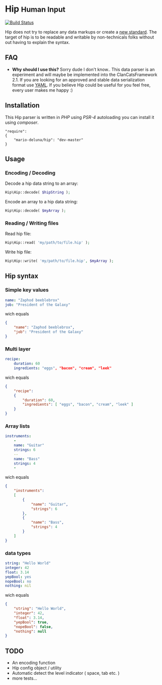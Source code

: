 # Hip <small>**H**uman **I**n**p**ut</small>

[![Build Status](https://travis-ci.org/mario-deluna/Hip.svg?branch=master)](https://travis-ci.org/mario-deluna/Hip)



Hip does not try to replace any data markups or create a [new standard](http://xkcd.com/927/). The target of hip is to be readable and writable by non-technicals folks without out having to explain the syntax.

## FAQ

 - **Why should I use this?** Sorry dude I don't know.. This data parser is an experiment and will maybe be implemented into the ClanCatsFramework 2.1. If you are looking for an approved and stable data serialization format use [YAML](http://yaml.org/). If you believe Hip could be useful for you feel free, every user makes me happy :)


## Installation 

This Hip parser is written in _PHP_ using _PSR-4_ autoloading you can install it using _composer_. 

```
"require": 
{
    "mario-deluna/hip": "dev-master"
}
```

## Usage 

### Encoding / Decoding

Decode a hip data string to an array:

```php
Hip\Hip::decode( $hipString );
```

Encode an array to a hip data string:

```php
Hip\Hip::decode( $myArray );
```

### Reading / Writing files

Read hip file:

```php
Hip\Hip::read( 'my/path/to/file.hip' );
```

Write hip file:

```php
Hip\Hip::write( 'my/path/to/file.hip', $myArray );
```

## Hip syntax

### Simple key values

```yaml
name: "Zaphod beeblebrox"
job: "President of the Galaxy"
```

wich equals

```json
{
    "name": "Zaphod beeblebrox",
    "job": "President of the Galaxy"
}
```

### Multi layer

```yaml
recipe:
    duration: 60
    ingredients: "eggs", "bacon", "cream", "leek"
```

wich equals

```json
{
    "recipe": 
    {
        "duration": 60,
        "ingredients": [ "eggs", "bacon", "cream", "leek" ]
    } 
}
```

### Array lists

```yaml
instruments:
    -
    name: "Guitar"
    strings: 6
    --
    name: "Bass"
    strings: 4
    -
```

wich equals

```json
{
    "instruments": 
    [
        {
            "name": "Guitar",
            "strings": 6
        },
        {
            "name": "Bass",
            "strings": 4
        }
    ] 
}
```

### data types

```yaml
string: "Hello World"
integer: 42
float: 3.14
yepBool: yes
nopeBool: no
nothing: nil
```

wich equals

```json
{
    "string": "Hello World",
    "integer": 42,
    "float": 3.14,
    "yepBool": true,
    "nopeBool": false,
    "nothing": null
}
```

## TODO 

* An encoding function
* Hip config object / utility
* Automatic detect the level indicator ( space, tab etc. )
* more tests...